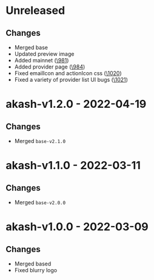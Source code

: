 # Unreleased

## Changes
- Merged base
- Updated preview image
- Added mainnet ([\981](https://github.com/forbole/big-dipper-2.0-cosmos/issues/981))
- Added provider page ([\984](https://github.com/forbole/big-dipper-2.0-cosmos/issues/984))
- Fixed emailIcon and actionIcon css ([\1020](https://github.com/forbole/big-dipper-2.0-cosmos/issues/1020))
- Fixed a variety of provider list UI bugs ([\1021](https://github.com/forbole/big-dipper-2.0-cosmos/issues/1021))

# akash-v1.2.0 - 2022-04-19

## Changes
- Merged `base-v2.1.0`

# akash-v1.1.0 - 2022-03-11

## Changes
- Merged `base-v2.0.0`

# akash-v1.0.0 - 2022-03-09

## Changes
- Merged based
- Fixed blurry logo
